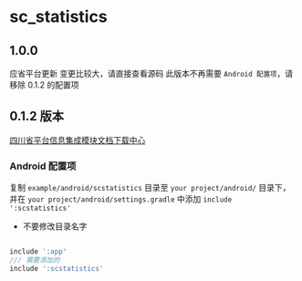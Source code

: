 # sc_statistics

## 1.0.0

应省平台更新 变更比较大，请直接查看源码
此版本不再需要  `Android 配置项`，请移除 0.1.2 的配置项

## 0.1.2 版本

[四川省平台信息集成模块文档下载中心](http://training.sctvcloud.com)

### Android 配置项

复制 `example/android/scstatistics` 目录至 `your project/android/` 目录下，并在 `your project/android/settings.gradle` 中添加 `include ':scstatistics'`

* 不要修改目录名字

```groovy

include ':app'
/// 需要添加的
include ':scstatistics'

```
